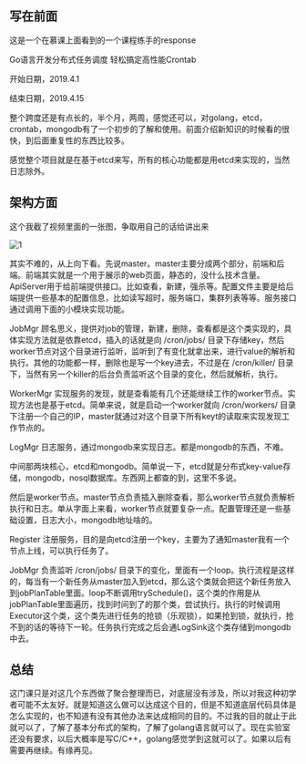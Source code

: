 ## 写在前面

这是一个在慕课上面看到的一个课程练手的response

Go语言开发分布式任务调度 轻松搞定高性能Crontab 



开始日期，2019.4.1

结束日期，2019.4.15

整个跨度还是有点长的，半个月，两周，感觉还可以，对golang，etcd，crontab，mongodb有了一个初步的了解和使用。前面介绍新知识的时候看的很快，到后面重复性的东西比较多。



感觉整个项目就是在基于etcd来写，所有的核心功能都是用etcd来实现的，当然日志除外。



## 架构方面

这个我截了视频里面的一张图，争取用自己的话给讲出来

![1](C:\Users\Immortals\Desktop\1.png)



其实不难的，从上向下看。先说master。master主要分成两个部分，前端和后端。前端其实就是一个用于展示的web页面，静态的，没什么技术含量。ApiServer用于给前端提供接口。比如查看，新建，强杀等。配置文件主要是给后端提供一些基本的配置信息，比如读写超时，服务端口，集群列表等等。服务接口通过调用下面的小模块实现功能。

JobMgr 顾名思义，提供对job的管理，新建，删除，查看都是这个类实现的，具体实现方法就是依靠etcd，插入的话就是向 /cron/jobs/ 目录下存储key，然后worker节点对这个目录进行监听，监听到了有变化就拿出来，进行value的解析和执行。其他的功能都一样，删除也是写一个key进去，不过是在 /cron/killer/ 目录下，当然有另一个killer的后台负责监听这个目录的变化，然后就解析，执行。



WorkerMgr 实现服务的发现，就是查看能有几个还能继续工作的worker节点。实现方法也是基于etcd。简单来说，就是启动一个worker就向 /cron/workers/ 目录下注册一个自己的IP，master就通过对这个目录下所有keyt的读取来实现发现工作节点的。



LogMgr 日志服务，通过mongodb来实现日志。都是mongodb的东西，不难。



中间那两块核心，etcd和mongodb。简单说一下，etcd就是分布式key-value存储，mongodb，nosql数据库。东西网上都查的到，这里不多说。



然后是worker节点。master节点负责插入删除查看，那么worker节点就负责解析执行和日志。单从字面上来看，worker节点就要复杂一点。配置管理还是一些基础设置，日志大小，mongodb地址啥的。



Register 注册服务，目的是向etcd注册一个key，主要为了通知master我有一个节点上线，可以执行任务了。



JobMgr 负责监听 /cron/jobs/ 目录下的变化，里面有一个loop。执行流程是这样的，每当有一个新任务从master加入到etcd，那么这个类就会把这个新任务放入到jobPlanTable里面。loop不断调用trySchedule()，这个类的作用是从jobPlanTable里面遍历，找到时间到了的那个类，尝试执行。执行的时候调用Executor这个类，这个类先进行任务的抢锁（乐观锁），如果抢到锁，就执行，抢不到的话的等待下一轮。任务执行完成之后会通LogSink这个类存储到mongodb中去。



## 总结

这门课只是对这几个东西做了聚合整理而已，对底层没有涉及，所以对我这种初学者可能不太友好。就是知道这么做可以达成这个目的，但是不知道底层代码具体是怎么实现的，也不知道有没有其他办法来达成相同的目的。不过我的目的就止于此就可以了，了解了基本分布式的架构，了解了golang语言就可以了。现在实验室还没有要求，以后大概率是写C/C++，golang感觉学到这就可以了。如果以后有需要再继续。有缘再见。